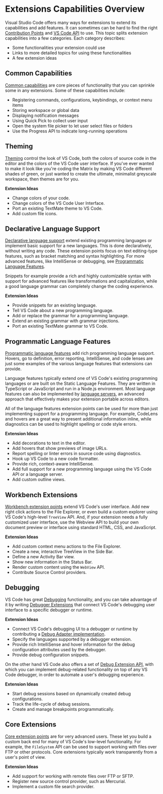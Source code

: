 ---
---

# Extensions Capabilities Overview

Visual Studio Code offers many ways for extensions to extend its capabilities and add features. It can sometimes can be hard to find the right [Contribution Points](/api/references/contribution-points) and [VS Code API](/api/references/vscode-api) to use. This topic splits extension capabilities into a few categories. Each category describes:

- Some functionalities your extension could use
- Links to more detailed topics for using these functionalities
- A few extension ideas

## Common Capabilities

[Common capabilities](common-capabilities) are core pieces of functionality that you can sprinkle some in any extensions. Some of these capabilities include:

- Registering commands, configurations, keybindings, or context menu items
- Storing workspace or global data
- Displaying notification messages
- Using Quick Pick to collect user input
- Open the system file picker to let user select files or folders
- Use the Progress API to indicate long-running operations

## Theming

[Theming](theming) control the look of VS Code, both the colors of source code in the editor and the colors of the VS Code user interface. If you've ever wanted to make it look like you're coding the Matrix by making VS Code different shades of green, or just wanted to create the ultimate, minimalist greyscale workspace, then themes are for you.

**Extension Ideas**

- Change colors of your code.
- Change colors of the VS Code User Interface.
- Port an existing TextMate theme to VS Code.
- Add custom file icons.

## Declarative Language Support

[Declarative language support](/api/language-extensions/overview#declarative-language-support) extend existing programming languages or implement basic support for a new languages. This is done declaratively, without writing any code. These extension points focus on text editing-type features, such as bracket matching and syntax highlighting. For more advanced features, like IntelliSense or debugging, see [Programmatic Language Features](/api/language-extensions/overview#programmatic-language-features).

Snippets for example provide a rich and highly customizable syntax with support for advanced features like transformations and capitalization, while a good language grammar can completely change the coding experience.

**Extension Ideas**

- Provide snippets for an existing language.
- Tell VS Code about a new programming language.
- Add or replace the grammar for a programming language.
- Extend an existing grammar with grammar injections.
- Port an existing TextMate grammar to VS Code.

## Programmatic Language Features

[Programmatic language features](/api/language-extensions/overview#programmatic-language-features) add rich programming language support. Hovers, go to definition, error reporting, IntelliSense, and code lenses are just some examples of the various language features that extensions can provide.

Language features typically extend one of VS Code's existing programming languages or are built on the Static Language Features. They are written in TypeScript or JavaScript and run in a Node.js environment. Most language features can also be implemented by [language servers](/docs/extensions/example-language-server), an advanced approach that effectively makes your extension portable across editors.

All of the language features extension points can be used for more than just implementing support for a programming language. For example, CodeLens and hovers are a great way to present additional information inline, while diagnostics can be used to highlight spelling or code style errors.

**Extension Ideas**

- Add decorations to text in the editor.
- Add hovers that show previews of image URLs.
- Report spelling or linter errors in source code using diagnostics.
- Hook up VS Code to a new code formatter.
- Provide rich, context-aware IntelliSense.
- Add full support for a new programming language using the VS Code API or a language server.
- Add custom outline views.

## Workbench Extensions

[Workbench extension points](extending-workbench) extend VS Code's user interface. Add new right click actions to the File Explorer, or even build a custom explorer using VS Code's high-level `TreeView` API. And, if your extension needs a fully customized user interface, use the Webview API to build your own document preview or interface using standard HTML, CSS, and JavaScript.

**Extension Ideas**

- Add custom context menu actions to the File Explorer.
- Create a new, interactive TreeView in the Side Bar.
- Define a new Activity Bar view.
- Show new information in the Status Bar.
- Render custom content using the `WebView` API.
- Contribute Source Control providers.

## Debugging

VS Code has great [Debugging](/docs/editor/debugging) functionality, and you can take advantage of it by writing [Debugger Extensions](/api/extension-capabilities/debugging#debugger-extensions) that connect VS Code's debugging user interface to a specific debugger or runtime.

**Extension Ideas**

- Connect VS Code's debugging UI to a debugger or runtime by contributing a [Debug Adapter implementation](https://microsoft.github.io/debug-adapter-protocol/implementors/adapters/).
- Specify the languages supported by a debugger extension.
- Provide rich IntelliSense and hover information for the debug configuration attributes used by the debugger.
- Provide debug configuration snippets.

On the other hand VS Code also offers a set of [Debug Extension API](/api/extension-capabilities/debugging#debug-extension-api), with which you can implement debug-related functionality on top of any VS Code debugger, in order to automate a user's debugging experience.

**Extension Ideas**

- Start debug sessions based on dynamically created debug configurations.
- Track the life-cycle of debug sessions.
- Create and manage breakpoints programmatically.

## Core Extensions

[Core extension points](extending-core-functionalities) are for very advanced users. These let you build a custom back end for many of VS Code's low-level functionality. For example, the `FileSystem` API can be used to support working with files over FTP or other protocols. Core extensions typically work transparently from a user's point of view.

**Extension Ideas**

- Add support for working with remote files over FTP or SFTP.
- Register new source control provider, such as Mercurial.
- Implement a custom file search provider.
